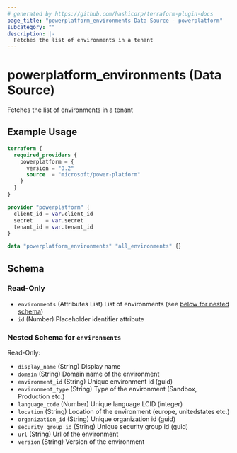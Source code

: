 ```yaml
---
# generated by https://github.com/hashicorp/terraform-plugin-docs
page_title: "powerplatform_environments Data Source - powerplatform"
subcategory: ""
description: |-
  Fetches the list of environments in a tenant
---
```


# powerplatform_environments (Data Source)

Fetches the list of environments in a tenant

## Example Usage

```terraform
terraform {
  required_providers {
    powerplatform = {
      version = "0.2"
      source  = "microsoft/power-platform"
    }
  }
}

provider "powerplatform" {
  client_id = var.client_id
  secret    = var.secret
  tenant_id = var.tenant_id
}

data "powerplatform_environments" "all_environments" {}
```

<!-- schema generated by tfplugindocs -->
## Schema

### Read-Only

- `environments` (Attributes List) List of environments (see [below for nested schema](#nestedatt--environments))
- `id` (Number) Placeholder identifier attribute

<a id="nestedatt--environments"></a>
### Nested Schema for `environments`

Read-Only:

- `display_name` (String) Display name
- `domain` (String) Domain name of the environment
- `environment_id` (String) Unique environment id (guid)
- `environment_type` (String) Type of the environment (Sandbox, Production etc.)
- `language_code` (Number) Unique language LCID (integer)
- `location` (String) Location of the environment (europe, unitedstates etc.)
- `organization_id` (String) Unique organization id (guid)
- `security_group_id` (String) Unique security group id (guid)
- `url` (String) Url of the environment
- `version` (String) Version of the environment

